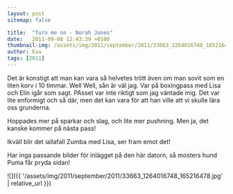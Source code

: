 ```yaml
---
layout: post
sitemap: false

title:  "Turn me on - Norah Jones"
date:   2011-09-08 12:43:39 +0100
thumbnail-img: /assets/img/2011/september/2011/33663_1264016748_165216478.jpg
author: Eva
tags: [2011]
---
```


Det är konstigt att man kan vara så helvetes trött även om man sovit som en liten korv i 10 timmar. Well Well, sån är väl jag. Var på boxingpass med Lisa och Elin igår som sagt. PAsset var inte riktigt som jag väntade mig. Det var lite enformigt och så där, men det kan vara för att han ville att vi skulle lära oss grunderna.




Hoppades mer på sparkar och slag, och lite mer pushning. Men ja, det kanske kommer på nästa pass!







Ikväll blir det iallafall Zumba med Lisa, ser fram emot det!







Har inga passande bilder för inlägget på den här datorn, så mosters hund Puma får pryda sidan!

![]({{ '/assets/img/2011/september/2011/33663_1264016748_165216478.jpg'  | relative_url }})

